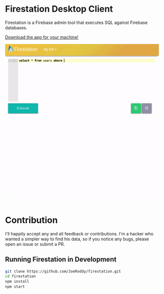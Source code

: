 # Firestation Desktop Client

Firestation is a Firebase admin tool that executes SQL against Firebase databases.

[Download the app for your machine!](https://www.firestation.io/#download)

![](/select.gif)

# Contribution

I'll happily accept any and all feedback or contributions. I'm a hacker who wanted a simpler way to find his data, so if you notice any bugs, please open an issue or submit a PR.

## Running Firestation in Development

```bash
git clone https://github.com/JoeRoddy/firestation.git
cd firestation
npm install
npm start
```
